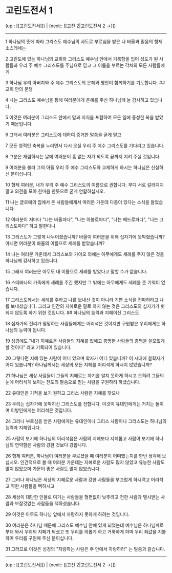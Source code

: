 # 고린도전서 1

(up:: [[고린도전서]]) | (next:: [[고전 2|고린도전서 2 →]])

***




1 
하나님의 뜻에 따라 그리스도 예수님의 사도로 부르심을 받은 나 바울과 믿음의 형제 소스데네는 



2 
고린도에 있는 하나님의 교회와 그리스도 예수님 안에서 거룩함을 입어 성도가 된 사람들과 우리 주 예수 그리스도를 주님으로 믿고 그 이름을 부르는 각처의 모든 사람들에게 



3 
하나님 우리 아버지와 주 예수 그리스도의 은혜와 평안이 함께하기를 기도합니다. ## 교회 안의 분쟁 



4 
나는 그리스도 예수님을 통해 여러분에게 은혜를 주신 하나님께 늘 감사하고 있습니다. 



5 
이것은 여러분이 그리스도 안에서 말과 지식을 포함하여 모든 일에 풍성한 복을 받았기 때문입니다. 



6 
그래서 여러분은 그리스도에 대하여 증거한 말씀을 굳게 믿고 



7 
모든 영적인 축복을 누리면서 다시 오실 우리 주 예수 그리스도를 기다리고 있습니다. 



8 
그분은 재림하시는 날에 여러분이 흠 없는 자가 되도록 끝까지 지켜 주실 것입니다. 



9 
여러분을 불러 그의 아들 우리 주 예수 그리스도와 교제하게 하시는 하나님은 신실하신 분이십니다. 



10 
형제 여러분, 내가 우리 주 예수 그리스도의 이름으로 권합니다. 부디 서로 갈라지지 말고 의견을 모아 한마음 한뜻으로 굳게 연합하십시오. 



11 
나는 글로에의 집에서 온 사람들에게서 여러분 가운데 다툼이 있다는 소식을 들었습니다. 



12 
여러분이 저마다 "나는 바울파다", "나는 아볼로파다", "나는 베드로파다", "나는 그리스도파다" 하고 말한다니 



13 
그리스도가 그렇게 나누어졌습니까? 바울이 여러분을 위해 십자가에 못박혔습니까? 아니면 여러분이 바울의 이름으로 세례를 받았습니까? 



14 
나는 여러분 가운데서 그리스보와 가이오 외에는 아무에게도 세례를 주지 않은 것을 하나님께 감사하고 있습니다. 



15 
그래서 여러분은 아무도 내 이름으로 세례를 받았다고 말할 수가 없습니다. 



16 
스데바나의 가족에게 세례를 주긴 했지만 그 밖에는 아무에게도 세례를 준 기억이 없습니다. 



17 
그리스도께서는 세례를 주라고 나를 보내신 것이 아니라 기쁜 소식을 전파하라고 나를 보내셨습니다. 그리고 인간의 지혜로운 말로 하지 않는 것은 그리스도의 십자가가 헛되지 않도록 하기 위한 것입니다. ## 하나님의 능력과 지혜이신 그리스도 



18 
십자가의 진리가 멸망하는 사람들에게는 어리석은 것이지만 구원받은 우리에게는 하나님의 능력이 됩니다. 



19 
성경에도 "내가 지혜로운 사람들의 지혜를 없애고 총명한 사람들의 총명을 쓸모없게 할 것이다" 라고 기록되어 있습니다. 



20 
그렇다면 지혜 있는 사람이 어디 있으며 학자가 어디 있습니까? 이 시대에 철학자가 어디 있습니까? 하나님께서는 세상의 모든 지혜를 어리석게 하시지 않았습니까? 



21 
하나님은 세상 사람들이 그들의 지혜로는 자기를 알지 못하게 하시고 오히려 그들의 눈에 어리석게 보이는 전도의 말씀으로 믿는 사람을 구원하려 하셨습니다. 



22 
유대인은 기적을 보기 원하고 그리스 사람은 지혜를 찾으나 



23 
우리는 십자가에 못박히신 그리스도를 전합니다. 이것이 유대인에게는 거치는 돌이며 이방인에게는 어리석은 것입니다. 



24 
그러나 부르심을 받은 사람에게는 유대인이나 그리스 사람이나 그리스도는 하나님의 능력과 지혜입니다. 



25 
사람이 보기에 하나님의 어리석음은 사람의 지혜보다 지혜롭고 사람이 보기에 하나님의 연약함은 사람의 강한 것보다 강합니다. 



26 
형제 여러분, 하나님이 여러분을 부르셨을 때 여러분이 어떠했는지를 한번 생각해 보십시오. 인간적으로 볼 때 여러분 가운데는 지혜로운 사람도 많지 않았고 유능한 사람도 많지 않았으며 가문이 좋은 사람도 많지 않았습니다. 



27 
그러나 하나님은 세상의 지혜로운 사람과 강한 사람들을 부끄럽게 하시려고 어리석고 약한 사람들을 택하시고 



28 
세상이 대단한 인물로 여기는 사람들을 형편없이 낮추려고 천한 사람과 멸시받는 사람과 보잘것없는 사람들을 택하셨습니다. 



29 
이것은 아무도 하나님 앞에서 자랑하지 못하게 하려는 것입니다. 



30 
여러분은 하나님 때문에 그리스도 예수님 안에 있게 되었는데 예수님은 하나님께로부터 와서 우리의 지혜가 되셨고 또 우리를 의롭게 하고 거룩하게 하며 우리 죄값을 지불하여 우리를 구원해 주신 분이십니다. 



31 
그러므로 이것은 성경의 "자랑하는 사람은 주 안에서 자랑하라" 는 말씀과 같습니다.

***

(up:: [[고린도전서]]) | (next:: [[고전 2|고린도전서 2 →]])
